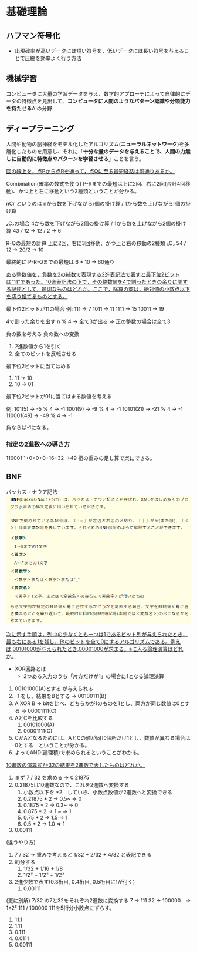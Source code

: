 # 基礎理論
## ハフマン符号化
  - 出現確率が高いデータには短い符号を、低いデータには長い符号を与えることで圧縮を効率よく行う方法


## 機械学習
コンピュータに大量の学習データを与え、数学的アプローチによって自律的にデータの特徴点を見出して、**コンピュータに人間のようなパターン認識や分類能力を持たせる**AIの分野


## ディープラーニング
人間や動物の脳神経をモデル化したアルゴリズム(**ニューラルネットワーク**)を多層化したものを用意し、それに「**十分な量のデータを与えることで、人間の力無しに自動的に特徴点やパターンを学習させる**」ことを言う。


[図の線上を，点Pから点Rを通って，点Qに至る最短経路は何通りあるか。](https://www.ap-siken.com/kakomon/20_aki/q5.html)

Combination(確率の数式を使う)
P-Rまでの最短は上に2回、右に2回(合計4回移動)、かつ上と右に移動という2種類ということが分かる。

nCr
というのは
nから数を下げながらr個の掛け算 / 1から数を上げながらr個の掛け算

₄C₂の場合
4から数を下げながら2個の掛け算 / 1から数を上げながら2個の掛け算
4*3 / 1*2 -> 12 / 2 -> 6

R-Qの最短の計算
上に2回、右に3回移動、かつ上と右の移動の2種類
₅C₂
5*4 / 1*2 -> 20/2 -> 10

最終的に P-R-Qまでの最短は
6 * 10 -> 60通り

[ある整数値を，負数を2の補数で表現する2進表記法で表すと最下位2ビットは"11"であった。10進表記法の下で，その整数値を4で割ったときの余りに関する記述として，適切なものはどれか。ここで，除算の商は，絶対値の小数点以下を切り捨てるものとする。](https://www.fe-siken.com/kakomon/30_haru/q1.html)

最下位2ビットが11の場合
例:
111 -> 7
1011 -> 11
1111 -> 15
10011 -> 19

4で割った余りを出す
n % 4 -> 全て3が出る
=> 正の整数の場合は全て3

負の数を考える
負の数への変換
1. 2進数値から1を引く
2. 全てのビットを反転させる

最下位2ビットに当てはめる
1. 11 -> 10
2. 10 -> 01

最下位2ビットが01に当てはまる数値を考える

例:
101(5) -> -5 % 4 -> -1
1001(9) -> -9 % 4 -> -1
10101(21) -> -21 % 4 -> -1
110001(49) -> -49 % 4 -> -1

負ならば-1になる。

### 指定の2進数への導き方
110001
1+0+0+0+16+32 ->49
桁の重みの足し算で楽にできる。

## BNF
バッカス・ナウア記法
![picture 1](../images/f1254de4dbc4421c6ea818e91954db1417c2883fec50b4f45883f155d84f3240.png)


[次に示す手順は，列中の少なくとも一つは1であるビット列が与えられたとき，最も右にある1を残し，他のビットを全て0にするアルゴリズムである。例えば,00101000が与えられたとき,00001000が求まる。aに入る論理演算はどれか。](https://www.fe-siken.com/kakomon/18_aki/q8.html)

- XOR回路とは
  - 2つある入力のうち「片方だけが1」の場合に1となる論理演算

1) 00101000(A)とする が与えられる
2) -1 をし、結果をBとする -> 00100111(B)
3) A XOR B -> bitを比べ、どちらかが1のものを1とし、両方が同じ数値は0とする -> 00001111(C)
4) AとCを比較する
   1) 00101000(A)
   2) 00001111(C)
5) CがAとなるためには、AとCの値が同じ個所だけ1とし、数値が異なる場合は0とする　ということが分かる。
6) よってAND(論理積)で求められるということがわかる。

[10進数の演算式7÷32の結果を2進数で表したものはどれか。](https://www.fe-siken.com/kakomon/27_aki/q1.html)

1. まず 7 / 32 を求める -> 0.21875
2. 0.21875は10進数なので、これを2進数へ変換する
   1. 小数点以下を *2　していき、小数点数値が2進数へと変換できる
   2. 0.21875 * 2 -> 0.5~ => 0
   3. 0.1875 * 2 -> 0.3~ => 0
   4. 0.875 * 2 -> 1.~ => 1
   5. 0.75 * 2 -> 1.5 => 1
   6. 0.5 * 2 -> 1.0 => 1
3. 0.00111

(違うやり方)
1. 7 / 32 -> 重みで考えると 1/32 + 2/32 + 4/32 と表記できる
2. 約分する
   1. 1/32 + 1/16 + 1/8
   2. 1/2⁵ + 1/2⁴ + 1/2³
3. 2進少数で表す(0.3桁目, 0.4桁目, 0.5桁目に1が付く)
   1. 0.00111

(更に別解)
7/32 の7と32をそれぞれ2進数に変換する
7 -> 111
32 -> 100000　=> 1*2⁵
111 / 100000
111を5桁分小数点にずらす。
1. 11.1
2. 1.11
3. 0.111
4. 0.0111
5. 0.00111

